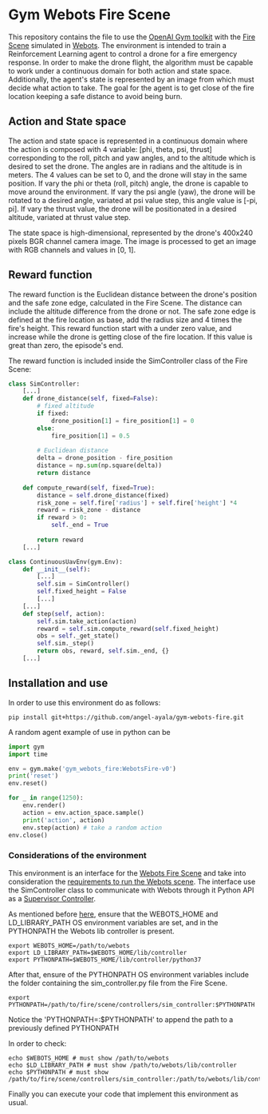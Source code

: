 # Gym Webots Fire Scene
This repository contains the file to use the [OpenAI Gym toolkit](https://github.com/openai/gym) with the [Fire Scene](https://github.com/angel-ayala/webots-fire-scene) simulated in [Webots](https://github.com/cyberbotics/webots).
The environment is intended to train a Reinforcement Learning agent to control a drone for a fire emergency response.
In order to make the drone flight, the algorithm must be capable to work under a continuous domain for both action and state space.
Additionally, the agent's state is represented by an image from which must decide what action to take.
The goal for the agent is to get close of the fire location keeping a safe distance to avoid being burn.

## Action and State space 
The action and state space is represented in a continuous domain where the action is composed with 4 variable: \[phi, theta, psi, thrust\] corresponding to the roll, pitch and yaw angles, and to the altitude which is desired to set the drone.
The angles are in radians and the altitude is in meters.
The 4 values can be set to 0, and the drone will stay in the same position.
If vary the phi or theta (roll, pitch) angle, the drone is capable to move around the environment.
If vary the psi angle (yaw), the drone will be rotated to a desired angle, variated at psi value step, this angle value is \[-pi, pi\].
If vary the thrust value, the drone will be positionated in a desired altitude, variated at thrust value step.

The state space is high-dimensional, represented by the drone's 400x240 pixels BGR channel camera image.
The image is processed to get an image with RGB channels and values in \[0, 1\].

## Reward function
The reward function is the Euclidean distance between the drone's position and the safe zone edge, calculated in the Fire Scene.
The distance can include the altitude difference from the drone or not.
The safe zone edge is defined at the fire location as base, add the radius size and 4 times the fire's height.
This reward function start with a under zero value, and increase while the drone is getting close of the fire location.
If this value is great than zero, the episode's end.

The reward function is included inside the SimController class of the Fire Scene:
```python
class SimController:
    [...]
    def drone_distance(self, fixed=False):    
        # fixed altitude
        if fixed:
            drone_position[1] = fire_position[1] = 0
        else:
            fire_position[1] = 0.5
        
        # Euclidean distance
        delta = drone_position - fire_position
        distance = np.sum(np.square(delta))
        return distance
        
    def compute_reward(self, fixed=True):
        distance = self.drone_distance(fixed)
        risk_zone = self.fire['radius'] + self.fire['height'] *4
        reward = risk_zone - distance
        if reward > 0:
            self._end = True
        
        return reward
    [...]
```
```python    
class ContinuousUavEnv(gym.Env):
    def __init__(self):
        [...]
        self.sim = SimController()
        self.fixed_height = False
        [...]
    [...]  
    def step(self, action):
        self.sim.take_action(action)
        reward = self.sim.compute_reward(self.fixed_height)
        obs = self._get_state()
        self.sim._step()
        return obs, reward, self.sim._end, {}  
    [...]
```
## Installation and use
In order to use this environment do as follows:
```
pip install git+https://github.com/angel-ayala/gym-webots-fire.git
```
A random agent example of use in python can be 
```python
import gym
import time

env = gym.make('gym_webots_fire:WebotsFire-v0')
print('reset')
env.reset()

for _ in range(1250):
    env.render()
    action = env.action_space.sample()
    print('action', action)
    env.step(action) # take a random action
env.close()
```

### Considerations of the environment
This environment is an interface for the [Webots Fire Scene](https://github.com/angel-ayala/webots-fire-scene) and take into consideration the [requirements to run the Webots scene](https://github.com/angel-ayala/webots-fire-scene#running-the-scene).
The interface use the SimController class to communicate with Webots through it Python API as a [Supervisor Controller](https://www.cyberbotics.com/doc/guide/supervisor-programming).

As mentioned before [here](https://github.com/angel-ayala/webots-fire-scene#running-the-scene), ensure that the WEBOTS_HOME and LD_LIBRARY_PATH OS environment variables are set, and in the PYTHONPATH the Webots lib controller is present.
```
export WEBOTS_HOME=/path/to/webots
export LD_LIBRARY_PATH=$WEBOTS_HOME/lib/controller
export PYTHONPATH=$WEBOTS_HOME/lib/controller/python37
```
After that, ensure of the PYTHONPATH OS environment variables include the folder containing the sim_controller.py file from the Fire Scene.
```
export PYTHONPATH=/path/to/fire/scene/controllers/sim_controller:$PYTHONPATH
```
Notice the 'PYTHONPATH=:$PYTHONPATH' to append the path to a previously defined PYTHONPATH

In order to check:
```
echo $WEBOTS_HOME # must show /path/to/webots
echo $LD_LIBRARY_PATH # must show /path/to/webots/lib/controller
echo $PYTHONPATH # must show  /path/to/fire/scene/controllers/sim_controller:/path/to/webots/lib/controller/python37
```

Finally you can execute your code that implement this environment as usual.